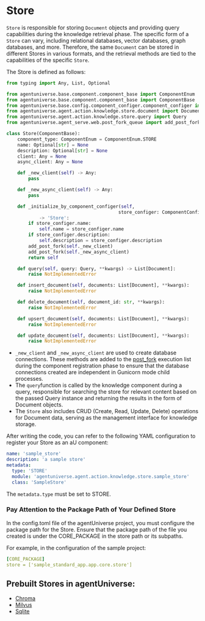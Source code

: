 # Store

`Store` is responsible for storing `Document` objects and providing query capabilities during the knowledge retrieval phase. The specific form of a `Store` can vary, including relational databases, vector databases, graph databases, and more. Therefore, the same `Document` can be stored in different Stores in various formats, and the retrieval methods are tied to the capabilities of the specific `Store`.

The Store is defined as follows:
```python
from typing import Any, List, Optional

from agentuniverse.base.component.component_base import ComponentEnum
from agentuniverse.base.component.component_base import ComponentBase
from agentuniverse.base.config.component_configer.component_configer import ComponentConfiger
from agentuniverse.agent.action.knowledge.store.document import Document
from agentuniverse.agent.action.knowledge.store.query import Query
from agentuniverse.agent_serve.web.post_fork_queue import add_post_fork

class Store(ComponentBase):
    component_type: ComponentEnum = ComponentEnum.STORE
    name: Optional[str] = None
    description: Optional[str] = None
    client: Any = None
    async_client: Any = None

    def _new_client(self) -> Any:
        pass

    def _new_async_client(self) -> Any:
        pass

    def _initialize_by_component_configer(self,
                                         store_configer: ComponentConfiger) \
            -> 'Store':
        if store_configer.name:
            self.name = store_configer.name
        if store_configer.description:
            self.description = store_configer.description
        add_post_fork(self._new_client)
        add_post_fork(self._new_async_client)
        return self

    def query(self, query: Query, **kwargs) -> List[Document]:
        raise NotImplementedError

    def insert_document(self, documents: List[Document], **kwargs):
        raise NotImplementedError

    def delete_document(self, document_id: str, **kwargs):
        raise NotImplementedError

    def upsert_document(self, documents: List[Document], **kwargs):
        raise NotImplementedError

    def update_document(self, documents: List[Document], **kwargs):
        raise NotImplementedError
```
- `_new_client` and `_new_async_client` are used to create database connections. These methods are added to the [post_fork](../../../In-Depth_Guides/Tech_Capabilities/Service/Web_Server.md) execution list during the component registration phase to ensure that the database connections created are independent in Gunicorn mode child processes.
- The `query`function is called by the knowledge component during a query, responsible for searching the store for relevant content based on the passed Query instance and returning the results in the form of Document objects.
- The `Store` also includes CRUD (Create, Read, Update, Delete) operations for Document data, serving as the management interface for knowledge storage.

After writing the code, you can refer to the following YAML configuration to register your Store as an aU component:
```yaml
name: 'sample_store'
description: 'a sample store'
metadata:
  type: 'STORE'
  module: 'agentuniverse.agent.action.knowledge.store.sample_store'
  class: 'SampleStore'
```
The `metadata.type` must be set to STORE.

### Pay Attention to the Package Path of Your Defined Store
In the config.toml file of the agentUniverse project, you must configure the package path for the Store. Ensure that the package path of the file you created is under the CORE_PACKAGE in the store path or its subpaths.

For example, in the configuration of the sample project:
```yaml
[CORE_PACKAGE]
store = ['sample_standard_app.app.core.store']
```

## Prebuilt Stores in agentUniverse:
- [Chroma](../../../In-Depth_Guides/Tech_Capabilities/Storage/ChromaDB.md)
- [Milvus](../../../In-Depth_Guides/Tech_Capabilities/Storage/Milvus.md)
- [Sqlite](../../../In-Depth_Guides/Tech_Capabilities/Storage/Sqlite.md)